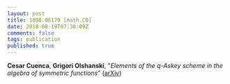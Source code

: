 ```yaml
---
layout: post
title: 1808.06179 [math.CO]
date: 2018-08-19T07:38:09Z
comments: false
tags: publication
published: true
---
```


<b>Cesar Cuenca</b>, <b>Grigori Olshanski</b>, "<i>Elements of the q-Askey scheme in the algebra of symmetric functions</i>" ([arXiv](http://arxiv.org/abs/1808.06179v1))
